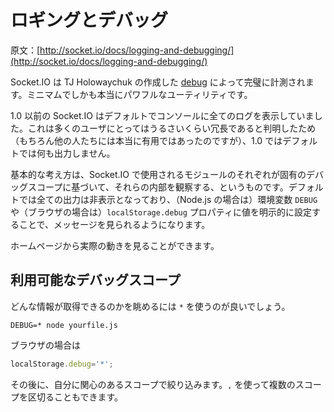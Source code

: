 # ロギングとデバッグ

<!--# Logging and Debugging-->

原文：[http://socket.io/docs/logging-and-debugging/](http://socket.io/docs/logging-and-debugging/)

<!--
Socket.IO is now completely instrumented by a minimalistic yet tremendously powerful utility called debug by TJ Holowaychuk.
-->

Socket.IO は TJ Holowaychuk の作成した [debug](https://github.com/visionmedia/debug) によって完璧に計測されます。ミニマムでしかも本当にパワフルなユーティリティです。

<!--
Before 1.0, the Socket.IO server would default to logging everything out to the console. This turned out to be annoyingly verbose for many users (although extremely useful for others), so now we default to being completely silent by default.
-->

1.0 以前の Socket.IO はデフォルトでコンソールに全てのログを表示していました。これは多くのユーザにとってはうるさいくらい冗長であると判明したため（もちろん他の人たちには本当に有用ではあったのですが）、1.0 ではデフォルトでは何も出力しません。

<!--
The basic idea is that each module used by Socket.IO provides different debugging scopes that give you insight into the internals. By default, all output is suppressed, and you can opt into seeing messages by supplying the DEBUG env variable (Node.JS) or the localStorage.debug property (Browsers).
-->

基本的な考え方は、Socket.IO で使用されるモジュールのそれぞれが固有のデバッグスコープに基づいて、それらの内部を観察する、というものです。デフォルトでは全ての出力は非表示となっており、（Node.js の場合は）環境変数 `DEBUG` や（ブラウザの場合は）`localStorage.debug` プロパティに値を明示的に設定することで、メッセージを見られるようになります。

<!--
You can see it in action for example on our homepage:
-->

ホームページから実際の動きを見ることができます。

<!--## Available debugging scopes-->

## 利用可能なデバッグスコープ

<!--
The best way to see what information is available is to use the *:
-->

どんな情報が取得できるのかを眺めるには `*` を使うのが良いでしょう。

```
DEBUG=* node yourfile.js
```

<!--
or in the browser:
-->

ブラウザの場合は

```javascript
localStorage.debug='*';
```

<!--
And then filter by the scopes you’re interested in. You can use , to separate them.
-->

その後に、自分に関心のあるスコープで絞り込みます。`,` を使って複数のスコープを区切ることもできます。
